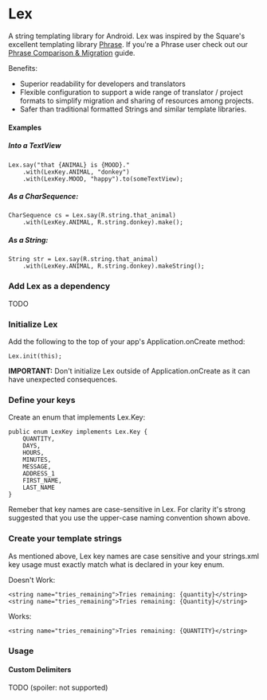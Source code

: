 # Lex
A string templating library for Android.  Lex was inspired by the Square's excellent templating
library [Phrase](https://github.com/square/phrase).  If you're a Phrase user check out our [Phrase Comparison & Migration](docs/phrase.md) guide.

Benefits:
* Superior readability for developers and translators
* Flexible configuration to support a wide range of translator / project formats to simplify migration
and sharing of resources among projects.
* Safer than traditional formatted Strings and similar template libraries.

#### Examples

##### Into a TextView
```
Lex.say("that {ANIMAL} is {MOOD}."
    .with(LexKey.ANIMAL, "donkey")
    .with(LexKey.MOOD, "happy").to(someTextView);
```

##### As a CharSequence:
```
CharSequence cs = Lex.say(R.string.that_animal)
    .with(LexKey.ANIMAL, R.string.donkey).make();
```

##### As a String:
``` 
String str = Lex.say(R.string.that_animal)
    .with(LexKey.ANIMAL, R.string.donkey).makeString();
```

### Add Lex as a dependency
TODO

### Initialize Lex
Add the following to the top of your app's Application.onCreate method:
```
Lex.init(this);
```

**IMPORTANT:** Don't initialize Lex outside of Application.onCreate as it can have unexpected consequences.

### Define your keys
Create an enum that implements Lex.Key:
```
public enum LexKey implements Lex.Key {
    QUANTITY,
    DAYS,
    HOURS,
    MINUTES,
    MESSAGE,
    ADDRESS_1
    FIRST_NAME,
    LAST_NAME
}
```

Remeber that key names are case-sensitive in Lex.  For clarity
it's strong suggested that you use the upper-case naming convention shown above.

### Create your template strings
As mentioned above, Lex key names are case sensitive and your strings.xml key usage must exactly match 
what is declared in your key enum.

Doesn't Work:
```
<string name="tries_remaining">Tries remaining: {quantity}</string>
<string name="tries_remaining">Tries remaining: {Quantity}</string>
```

Works:
```
<string name="tries_remaining">Tries remaining: {QUANTITY}</string>
```

### Usage

#### Custom Delimiters
TODO (spoiler: not supported)